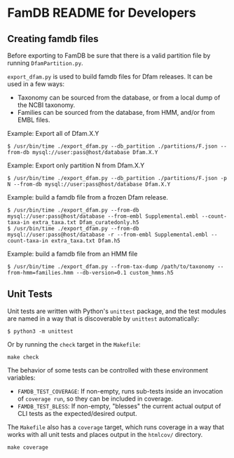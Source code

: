 # FamDB README for Developers

## Creating famdb files

Before exporting to FamDB be sure that there is a valid partition file by running `DfamPartition.py`.

`export_dfam.py` is used to build famdb files for Dfam releases. It
can be used in a few ways:

* Taxonomy can be sourced from the database, or from a local dump of the NCBI taxonomy.
* Families can be sourced from the database, from HMM, and/or from EMBL files.

Example: Export all of Dfam.X.Y
```
$ /usr/bin/time ./export_dfam.py --db_partition ./partitions/F.json --from-db mysql://user:pass@host/database Dfam.X.Y 
```

Example: Export only partition N from Dfam.X.Y
```
$ /usr/bin/time ./export_dfam.py --db_partition ./partitions/F.json -p N --from-db mysql://user:pass@host/database Dfam.X.Y 
```

Example: build a famdb file from a frozen Dfam release.
```
$ /usr/bin/time ./export_dfam.py --from-db mysql://user:pass@host/database --from-embl Supplemental.embl --count-taxa-in extra_taxa.txt Dfam_curatedonly.h5
$ /usr/bin/time ./export_dfam.py --from-db mysql://user:pass@host/database -r --from-embl Supplemental.embl --count-taxa-in extra_taxa.txt Dfam.h5
```

Example: build a famdb file from an HMM file

```
$ /usr/bin/time ./export_dfam.py --from-tax-dump /path/to/taxonomy --from-hmm=families.hmm --db-version=0.1 custom_hmms.h5
```

## Unit Tests

Unit tests are written with Python's `unittest` package, and the test modules
are named in a way that is discoverable by `unittest` automatically:

```
$ python3 -m unittest
```

Or by running the `check` target in the `Makefile`:

```
make check
```

The behavior of some tests can be controlled with these environment variables:

* `FAMDB_TEST_COVERAGE`: If non-empty, runs sub-tests inside an invocation of
  `coverage run`, so they can be included in coverage.
* `FAMDB_TEST_BLESS`: If non-empty, "blesses" the current actual output of CLI
  tests as the expected/desired output.

The `Makefile` also has a `coverage` target, which runs coverage in a way
that works with all unit tests and places output in the `htmlcov/` directory.

```
make coverage
```

